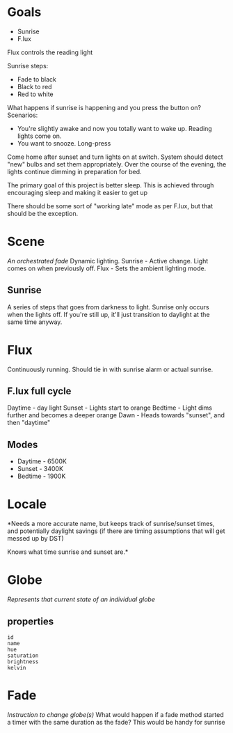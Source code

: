# Goals

* Sunrise
* F.lux

Flux controls the reading light


Sunrise steps:

* Fade to black
* Black to red
* Red to white

What happens if sunrise is happening and you press the button on?
Scenarios:

* You're slightly awake and now you totally want to wake up. Reading lights come on.
* You want to snooze. Long-press




Come home after sunset and turn lights on at switch.
System should detect "new" bulbs and set them appropriately.
Over the course of the evening, the lights continue dimming in preparation for bed.



The primary goal of this project is better sleep.
This is achieved through encouraging sleep and making it easier to get up

There should be some sort of "working late" mode as per F.lux, but that should be the exception.

# Scene
*An orchestrated fade*
Dynamic lighting.
Sunrise - Active change. Light comes on when previously off.
Flux - Sets the ambient lighting mode.

## Sunrise
A series of steps that goes from darkness to light.
Sunrise only occurs when the lights off. If you're still up, it'll just transition to daylight at the same time anyway.


# Flux
Continuously running.
Should tie in with sunrise alarm or actual sunrise.

## F.lux full cycle
Daytime - day light
Sunset - Lights start to orange
Bedtime - Light dims further and becomes a deeper orange
Dawn - Heads towards "sunset", and then "daytime"

## Modes
* Daytime - 6500K
* Sunset - 3400K
* Bedtime - 1900K


# Locale
*Needs a more accurate name, but keeps track of sunrise/sunset times, and potentially daylight savings (if there are timing assumptions that will get messed up by DST)

Knows what time sunrise and sunset are.*



# Globe
*Represents that current state of an individual globe*

## properties
	id
	name
	hue
	saturation
	brightness
	kelvin

# Fade
*Instruction to change globe(s)*
What would happen if a fade method started a timer with the same duration as the fade?
This would be handy for sunrise
